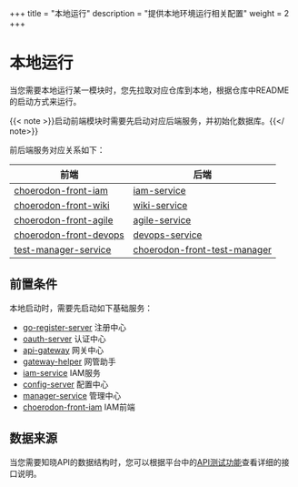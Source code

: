 +++
title = "本地运行"
description = "提供本地环境运行相关配置"
weight = 2
+++

# 本地运行

当您需要本地运行某一模块时，您先拉取对应仓库到本地，根据仓库中README的启动方式来运行。

{{< note >}}启动前端模块时需要先启动对应后端服务，并初始化数据库。{{</ note>}}

前后端服务对应关系如下：

|前端|后端|
|---|---|
|[choerodon-front-iam](https://github.com/choerodon/choerodon-front-iam)|[iam-service](https://github.com/choerodon/iam-service)|
|[choerodon-front-wiki](https://github.com/choerodon/choerodon-front-wiki)|[wiki-service](https://github.com/choerodon/wiki-service)|
|[choerodon-front-agile](https://github.com/choerodon/choerodon-front-agile)|[agile-service](https://github.com/choerodon/agile-service)|
|[choerodon-front-devops](https://github.com/choerodon/choerodon-front-devops)|[devops-service](https://github.com/choerodon/devops-service)|
|[test-manager-service](https://github.com/choerodon/test-manager-service)|[choerodon-front-test-manager](https://github.com/choerodon/choerodon-front-test-manager)|

## 前置条件

本地启动时，需要先启动如下基础服务：

- [go-register-server](https://github.com/choerodon/go-register-server) 注册中心
- [oauth-server](https://github.com/choerodon/oauth-server) 认证中心
- [api-gateway](https://github.com/choerodon/api-gateway) 网关中心
- [gateway-helper](https://github.com/choerodon/gateway-helper) 网管助手
- [iam-service](https://github.com/choerodon/iam-service) IAM服务
- [config-server](https://github.com/choerodon/config-server) 配置中心
- [manager-service](https://github.com/choerodon/manager-service) 管理中心
- [choerodon-front-iam](https://github.com/choerodon/choerodon-front-iam) IAM前端

## 数据来源

当您需要知晓API的数据结构时，您可以根据平台中的[API测试功能](../../../user-guide/system-configuration/api-management/api-test/)查看详细的接口说明。